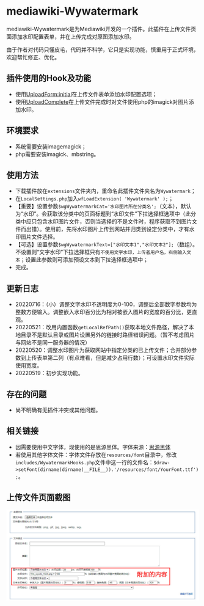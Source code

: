 # mediawiki-Wywatermark
mediawiki-Wywatermark是为Mediawiki开发的一个插件。此插件在上传文件页面添加水印配置表单，并在上传完成对原图添加水印。

由于作者对代码只懂皮毛，代码并不科学，它只是实现功能，慎重用于正式环境，欢迎帮忙修正、优化。

## 插件使用的Hook及功能
* 使用[UploadForm:initial](https://www.mediawiki.org/wiki/Manual:Hooks/UploadForm:initial)在上传文件表单添加水印配置选项；
* 使用[UploadComplete](https://www.mediawiki.org/wiki/Manual:Hooks/UploadComplete)在上传文件完成时对文件使用php的imagick对图片添加水印。

## 环境要求
* 系统需要安装imagemagick；
* php需要安装imagick、mbstring。

## 使用方法
* 下载插件放在`extensions`文件夹内，重命名此插件文件夹名为`Wywatermark`；
* 在`LocalSettings.php`加入`wfLoadExtension( 'Wywatermark' );`；
* 【重要】设置参数`$wgWywatermarkCat='水印图片所在分类名';`（文本），默认为“水印”。会获取该分类中的页面标题到“水印文件”下拉选择框选项中（此分类中应只包含水印图片文件，否则当选择的不是文件时，程序获取不到图片文件而出错）。使用前，先将水印图片上传到网站并归类到设定分类中，才有水印图片文件选择。
* 【可选】设置参数`$wgWywatermarkText=["水印文本1","水印文本2"];`（数组）。不设置则“文字水印”下拉选择框只有`不使用文字水印，上传者用户名，右侧输入文本`；设置此参数则可添加预设文本到下拉选择框选项中；
* 完成。

## 更新日志
* 20220716：（小）调整文字水印不透明度为0-100，调整后全部数字参数均为整数方便输入。调整嵌入水印百分比为相对被嵌入图片的宽度的百分比，更直观。
* 20220521：改用内置函数`getLocalRefPath()`获取本地文件路径，解决了本地目录不是默认目录或图片设置另外的链接时路径错误问题。（暂不考虑图片与网站不是同一服务器的情况）
* 20220520：调整水印图片为获取网站中指定分类的已上传文件；合并部分参数到上传表单第二列（有点难看，但是减少占用行数）；可设置水印文件实际使用宽度。
* 20220519：初步实现功能。

## 存在的问题
* 尚不明确有无插件冲突或其他问题。

## 相关链接
* 因需要使用中文字体，现使用的是思源黑体。字体来源：[思源黑体](https://github.com/adobe-fonts/source-han-sans)
* 若使用其他字体文件：字体文件存放在`resources/font`目录中，修改`includes/WywatermarkHooks.php`文件中这一行的文件名：`$draw->setFont(dirname(dirname(__FILE__)).'/resources/font/YourFont.ttf');`。

## 上传文件页面截图
![picture.jpg](picture.jpg)
